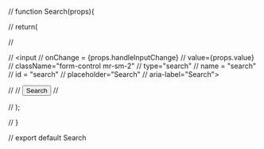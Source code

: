 // function Search(props){

//     return(
    
//         <form className="form-inline my-2 my-lg-0">
//         <input 
//         onChange = {props.handleInputChange}
//         value={props.value}
//         className="form-control mr-sm-2" 
//         type="search" 
//         name = "search"
//         id = "search"
//         placeholder="Search" 
//         aria-label="Search">


//         </input>
//         <button onClick={props.handleFormSubmit} class="btn btn-outline-success my-2 my-sm-0">Search</button>
//       </form>
//     );

// }

// export default Search
